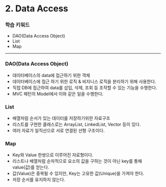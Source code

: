 # 2. Data Access

### 학습 키워드

- DAO(Data Access Object)
- List
- Map


***


### DAO(Data Access Object)
* 데이터베이스의 data에 접근하기 위한 객체
* 데이터베이스에 접근 하기 위한 로직 & 비지니스 로직을 분리하기 위해 사용한다.
* 직접 DB에 접근하여 data를 삽입, 삭제, 조회 등 조작할 수 있는 기능을 수행한다.
* MVC 패턴의 Model에서 이와 같은 일을 수행한다.


### List
* 배열처럼 순서가 있는 데이터를 저장하기위한 자료구조
* 리스트를 구현한 클래스로는 ArrayList, LinkedList, Vector 등이 있다.
* 여러 자료가 일직선으로 서로 연결된 선형 구조이다.

### Map
* Key와 Value 한쌍으로 이루어진 자료형이다.
* 리스트나 배열처럼 순차적으로 요소의 값을 구하는 것이 아닌 key를 통해 value(값)를 얻는다.
* 값(Value)은 중복될 수 있지만, Key는 고유한 값(Unique)을 가져야 한다.
* 저장 순서를 유지하지 않는다.



